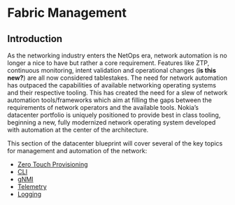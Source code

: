 # Fabric Management

## Introduction

As the networking industry enters the NetOps era, network automation is no longer a nice to have but rather a core requirement.
Features like ZTP, continuous monitoring, intent validation and operational changes (**is this new?**) are all now considered tablestakes.
The need for network automation has outpaced the capabilities of available networking operating systems and their respective tooling.
This has created the need for a slew of network automation tools/frameworks which aim at filling the gaps between the requirements of network operators and the available tools.
Nokia’s datacenter portfolio is uniquely positioned to provide best in class tooling, beginning a new, fully modernized network operating system developed with automation at the center of the architecture.

This section of the datacenter blueprint will cover several of the key topics for management and automation of the network:

* [Zero Touch Provisioning](mgmt-ztp.md)
* [CLI](mgmt-cli.md)
* [gNMI](mgmt-gnmi.md)
* [Telemetry](mgmt-streaming.md)
* [Logging](mgmt-logging.md)
